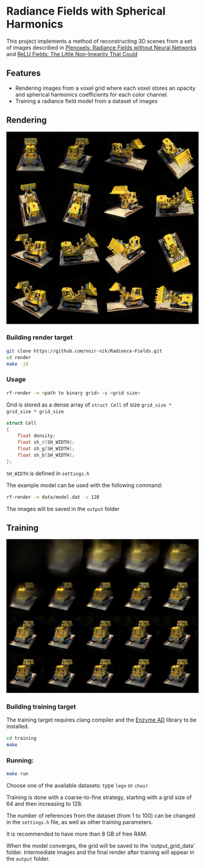 # Radiance Fields with Spherical Harmonics

This project implements a method of reconstructing 3D scenes from a set of images described in [Plenoxels: Radiance Fields without Neural Networks](https://arxiv.org/abs/2112.05131) and [ReLU Fields: The Little Non-linearity That Could](https://arxiv.org/abs/2205.10824)

## Features
 - Rendering images from a voxel grid where each voxel stores an opacity and spherical harmonics coefficients for each color channel.
 - Training a radiance field model from a dataset of images

## Rendering

![](/images/rendering_model.jpg)

### Building render target

```bash
git clone https://github.com/noir-nik/Radience-Fields.git
cd render
make -j8
```

### Usage
```bash
rf-render -m <path to binary grid> -s <grid size>
```
Grid is stored as a dense array of `struct Cell` of size `grid_size * grid_size * grid_size`
```c
struct Cell
{
	float density;
	float sh_r[SH_WIDTH];
	float sh_g[SH_WIDTH];
	float sh_b[SH_WIDTH];
};
```

`SH_WIDTH` is defined in `settings.h`

The example model can be used with the following command:

```bash
rf-render -m data/model.dat -s 128
```

The images will be saved in the `output` folder

## Training
![](/images/traning_process.jpg)
### Building training target

The training target requires clang compiler and the [Enzyme AD](https://github.com/EnzymeAD/Enzyme) library to be installed.

```bash
cd training
make
```
### Running:
```bash
make run
```
Choose one of the available datasets: type `lego` or `chair`

Training is done with a coarse-to-fine strategy, starting with a grid size of 64 and then increasing to 128.

The number of references from the dataset (from 1 to 100) can be changed in the `settings.h` file, as well as other training parameters.

It is recommended to have more than 8 GB of free RAM.

When the model converges, the grid will be saved to the 'output_grid_data' folder.
Intermediate images and the final render after training will appear in the `output` folder.